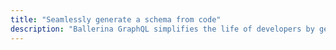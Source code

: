 ```yaml
---
title: "Seamlessly generate a schema from code"
description: "Ballerina GraphQL simplifies the life of developers by generating the GraphQL schema directly from the Ballerina code. With this automatic schema generation, developers can focus on writing code, streamlining development, and ensuring consistency between the schema and the code. It offers convenience, efficiency, and ease of use in building GraphQL services with Ballerina."
---
```

